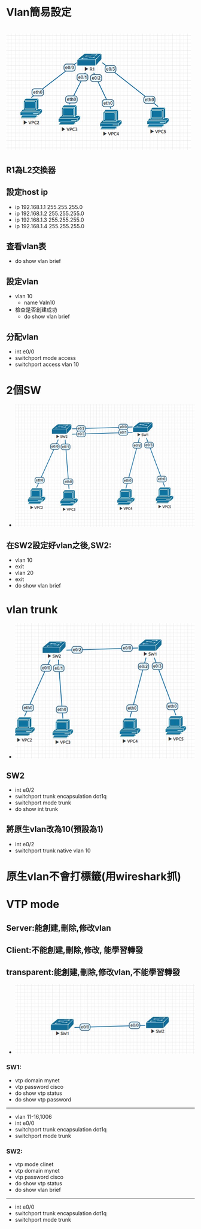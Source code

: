 # Vlan簡易設定
# ![](./vlan.jpg)
## R1為L2交換器
## 設定host ip
- ip 192.168.1.1 255.255.255.0
- ip 192.168.1.2 255.255.255.0
- ip 192.168.1.3 255.255.255.0
- ip 192.168.1.4 255.255.255.0
## 查看vlan表
- do show vlan brief
## 設定vlan
- vlan 10
  - name Valn10
- 檢查是否創建成功
  - do show vlan brief

## 分配vlan
- int e0/0
- switchport mode access
- switchport access vlan 10
# 2個SW
- ![](./vlan2.jpg)
## 在SW2設定好vlan之後,SW2:
- vlan 10
- exit
- vlan 20
- exit
- do show vlan brief
# vlan trunk
- ![](./vlan3.jpg)
## SW2
- int e0/2
- switchport trunk encapsulation dot1q
- switchport mode trunk
- do show int trunk
## 將原生vlan改為10(預設為1)
- int e0/2
- switchport trunk native vlan 10
# 原生vlan不會打標籤(用wireshark抓)

# VTP mode
## Server:能創建,刪除,修改vlan
## Client:不能創建,刪除,修改, 能學習轉發
## transparent:能創建,刪除,修改vlan,不能學習轉發
- ![](./vlan4.jpg)
### SW1:
- vtp domain mynet
- vtp password cisco
- do show vtp status
- do show vtp password
---
- vlan 11-16,1006
- int e0/0
- switchport trunk encapsulation dot1q
- switchport mode trunk
### SW2:
- vtp mode clinet
- vtp domain mynet
- vtp password cisco
- do show vtp status
- do show vlan brief
---
- int e0/0
- switchport trunk encapsulation dot1q
- switchport mode trunk